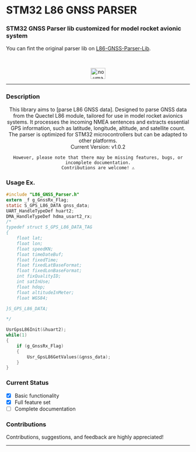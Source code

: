# STM32 L86 GNSS PARSER
### STM32 GNSS Parser lib customized for model rocket avionic system

You can fint the original parser lib on [L86-GNSS-Parser-Lib](https://github.com/noumanimpra/L86-GNSS-Parser-Lib/tree/main).

<br>
<div align="center">
    <p>
    <a href="https://www.linkedin.com/in/nouman-nteli-impraim/" target="blank"><img align="center" src="https://raw.githubusercontent.com/rahuldkjain/github-profile-readme-generator/master/src/images/icons/Social/linked-in-alt.svg" alt="nouman nteli impraim" height="30" width="40" /></a>
    </p>
</div>


---
### Description

<div align="center"> 
    <p>This library aims to [parse L86 GNSS data]. 
    Designed to parse GNSS data from the Quectel L86 module, tailored for use in model rocket avionics systems. It processes the incoming NMEA sentences and extracts essential GPS information, such as latitude, longitude, altitude, and satellite count. The parser is optimized for STM32 microcontrollers but can be adapted to other platforms.
    <br>
    Current Version: v1.0.2

    However, please note that there may be missing features, bugs, or incomplete documentation.
    Contributions are welcome! ⚠️
</div>

### Usage Ex.
```C
#include "L86_GNSS_Parser.h"
extern _f g_GnssRx_Flag;
static S_GPS_L86_DATA gnss_data;
UART_HandleTypeDef huart2;
DMA_HandleTypeDef hdma_usart2_rx;
/*
typedef struct S_GPS_L86_DATA_TAG
{
    float lat;
    float lon;
    float speedKN;
    float timeDateBuf;
    float fixedTime;
    float fixedLatBaseFormat;
    float fixedLonBaseFormat;
    int fixQualityID;
    int satInUse;
    float hdop;
    float altitudeInMeter;
    float WGS84;

}S_GPS_L86_DATA;

*/

UsrGpsL86Init(&huart2);
while(1)
{
    if (g_GnssRx_Flag)
    {
        Usr_GpsL86GetValues(&gnss_data);
    }
}

```

### Current Status
- [X] Basic functionality
- [X] Full feature set
- [ ] Complete documentation

### Contributions
Contributions, suggestions, and feedback are highly appreciated! 

---
